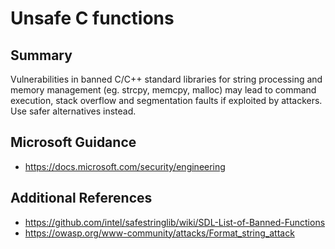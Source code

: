 # Unsafe C functions

## Summary

Vulnerabilities in banned C/C++ standard libraries for string processing and memory management
(eg. strcpy, memcpy, malloc) may lead to command execution, stack overflow and segmentation faults
if exploited by attackers. Use safer alternatives instead.  

## Microsoft Guidance

* https://docs.microsoft.com/security/engineering

## Additional References

* https://github.com/intel/safestringlib/wiki/SDL-List-of-Banned-Functions
* https://owasp.org/www-community/attacks/Format_string_attack

